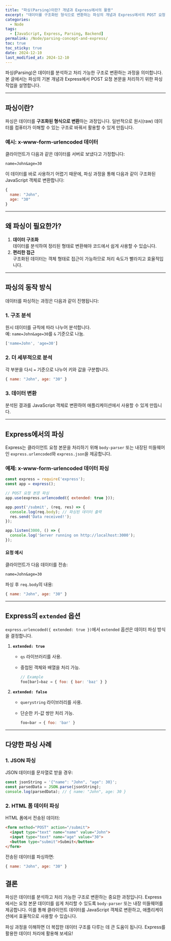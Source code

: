 ```yaml
---
title: "파싱(Parsing)이란? 개념과 Express에서의 활용"
excerpt: "데이터를 구조화된 형식으로 변환하는 파싱의 개념과 Express에서의 POST 요청 본문 파싱 방법을 예제와 함께 설명합니다."
categories:
  - Node
tags:
  - [JavaScript, Express, Parsing, Backend]
permalink: /Node/parsing-concept-and-express/
toc: true
toc_sticky: true
date: 2024-12-10
last_modified_at: 2024-12-10
---
```


파싱(Parsing)은 데이터를 분석하고 처리 가능한 구조로 변환하는 과정을 의미합니다. 본 글에서는 파싱의 기본 개념과 Express에서 POST 요청 본문을 처리하기 위한 파싱 작업을 설명합니다.

---

## 파싱이란?
파싱은 데이터를 **구조화된 형식으로 변환**하는 과정입니다. 일반적으로 원시(raw) 데이터를 컴퓨터가 이해할 수 있는 구조로 바꿔서 활용할 수 있게 만듭니다.

### 예시: x-www-form-urlencoded 데이터
클라이언트가 다음과 같은 데이터를 서버로 보냈다고 가정합니다:

```
name=John&age=30
```

이 데이터를 바로 사용하기 어렵기 때문에, 파싱 과정을 통해 다음과 같이 구조화된 JavaScript 객체로 변환합니다:

```js
{
  name: "John",
  age: "30"
}
```

---

## 왜 파싱이 필요한가?
1. **데이터 구조화**  
   데이터를 분석하여 정리된 형태로 변환해야 코드에서 쉽게 사용할 수 있습니다.
2. **편리한 접근**  
   구조화된 데이터는 객체 형태로 접근이 가능하므로 처리 속도가 빨라지고 효율적입니다.

---

## 파싱의 동작 방식
데이터를 파싱하는 과정은 다음과 같이 진행됩니다:

### 1. **구조 분석**
원시 데이터를 규칙에 따라 나누어 분석합니다.  
예: `name=John&age=30`를 `&` 기준으로 나눔.

```js
['name=John', 'age=30']
```

### 2. **더 세부적으로 분석**
각 부분을 다시 `=` 기준으로 나누어 키와 값을 구분합니다.

```js
{ name: "John", age: "30" }
```

### 3. **데이터 변환**
분석된 결과를 JavaScript 객체로 변환하여 애플리케이션에서 사용할 수 있게 만듭니다.

---

## Express에서의 파싱
Express는 클라이언트 요청 본문을 처리하기 위해 `body-parser` 또는 내장된 미들웨어인 `express.urlencoded`와 `express.json`을 제공합니다.

### 예제: x-www-form-urlencoded 데이터 파싱

```js
const express = require('express');
const app = express();

// POST 요청 본문 파싱
app.use(express.urlencoded({ extended: true }));

app.post('/submit', (req, res) => {
  console.log(req.body); // 파싱된 데이터 출력
  res.send('Data received!');
});

app.listen(3000, () => {
  console.log('Server running on http://localhost:3000');
});
```

#### 요청 예시
클라이언트가 다음 데이터를 전송:

```
name=John&age=30
```


파싱 후 `req.body`의 내용:

```js
{ name: "John", age: "30" }
```

---

## Express의 `extended` 옵션
`express.urlencoded({ extended: true })`에서 `extended` 옵션은 데이터 파싱 방식을 결정합니다.

1. **`extended: true`**  
   - `qs` 라이브러리를 사용.
   - 중첩된 객체와 배열을 처리 가능.

     ```js
     // Example
     foo[bar]=baz → { foo: { bar: 'baz' } }
     ```

2. **`extended: false`**  
   - `querystring` 라이브러리를 사용.
   - 단순한 키-값 쌍만 처리 가능.
   
     ```js
     foo=bar → { foo: 'bar' }
     ```

---

## 다양한 파싱 사례
### 1. **JSON 파싱**
JSON 데이터를 문자열로 받을 경우:

```js
const jsonString = '{"name": "John", "age": 30}';
const parsedData = JSON.parse(jsonString);
console.log(parsedData); // { name: "John", age: 30 }
```

### 2. **HTML 폼 데이터 파싱**
HTML 폼에서 전송된 데이터:

```html
<form method="POST" action="/submit">
  <input type="text" name="name" value="John">
  <input type="text" name="age" value="30">
  <button type="submit">Submit</button>
</form>
```

전송된 데이터를 파싱하면: 

```js 
{ name: "John", age: "30" }
```

## 결론
파싱은 데이터를 분석하고 처리 가능한 구조로 변환하는 중요한 과정입니다. Express에서는 요청 본문 데이터를 쉽게 처리할 수 있도록 `body-parser` 또는 내장 미들웨어를 제공합니다. 이를 통해 클라이언트 데이터를 JavaScript 객체로 변환하고, 애플리케이션에서 효율적으로 사용할 수 있습니다.

파싱 과정을 이해하면 더 복잡한 데이터 구조를 다루는 데 큰 도움이 됩니다. Express를 활용한 데이터 처리에 활용해 보세요!
